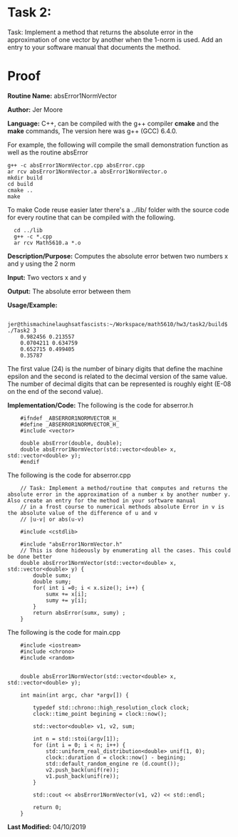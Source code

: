# Task 2:
 Task: Implement a method that returns the absolute error in the approximation of one vector by another when the 1-norm is used. Add an entry to your software manual that documents the method.
# Proof

**Routine Name:**          absError1NormVector

**Author:** Jer Moore

**Language:** C++, can be compiled with the g++ compiler **cmake** and the **make** commands, The version here was g++ (GCC) 6.4.0.

For example, the following will compile the small demonstration function as well as the routine absError

    g++ -c absError1NormVector.cpp absError.cpp
	ar rcv absError1NormVector.a absError1NormVector.o
	mkdir build
	cd build
	cmake ..
	make

  To make Code reuse easier later there's a ../lib/ folder with the source code for every routine that can be compiled with the following.

      cd ../lib
      g++ -c *.cpp
      ar rcv Math5610.a *.o

**Description/Purpose:**  Computes the absolute error betwen two numbers x and y using the 2 norm

**Input:**  Two vectors x and y

**Output:** The absolute error between them

**Usage/Example:**

		jer@thismachinelaughsatfascists:~/Workspace/math5610/hw3/task2/build$ ./Task2 3
		0.982456 0.213557
		0.0704211 0.634759
		0.652715 0.499405
		0.35787


The first value (24) is the number of binary digits that define the machine epsilon and the second is related to the
decimal version of the same value. The number of decimal digits that can be represented is roughly eight (E-08 on the
end of the second value).

**Implementation/Code:** The following is the code for abserror.h

		#ifndef _ABSERROR1NORMVECTOR_H_
		#define _ABSERROR1NORMVECTOR_H_
		#include <vector>

		double absError(double, double);
		double absError1NormVector(std::vector<double> x, std::vector<double> y);
		#endif

The following is the code for abserror.cpp

		// Task: Implement a method/routine that computes and returns the absolute error in the approximation of a number x by another number y. Also create an entry for the method in your software manual
		// in a frost course to numerical methods absolute Error in v is the absolute value of the difference of u and v
		// |u-v| or abs(u-v)

		#include <cstdlib>

		#include "absError1NormVector.h"
		// This is done hideously by enumerating all the cases. This could be done better
		double absError1NormVector(std::vector<double> x, std::vector<double> y) {
			double sumx;
			double sumy;
			for( int i =0; i < x.size(); i++) {
				sumx += x[i];
				sumy += y[i];
			}
			return absError(sumx, sumy) ;
		}

The following is the code for main.cpp

		#include <iostream>
		#include <chrono>
		#include <random>


		double absError1NormVector(std::vector<double> x, std::vector<double> y);

		int main(int argc, char *argv[]) {

			typedef std::chrono::high_resolution_clock clock;
			clock::time_point begining = clock::now();

			std::vector<double> v1, v2, sum;

			int n = std::stoi(argv[1]);
			for (int i = 0; i < n; i++) {
				std::uniform_real_distribution<double> unif(1, 0);
				clock::duration d = clock::now() - begining;
				std::default_random_engine re (d.count());
				v2.push_back(unif(re));
				v1.push_back(unif(re));
			}

			std::cout << absError1NormVector(v1, v2) << std::endl;

			return 0;
		}


**Last Modified:** 04/10/2019
